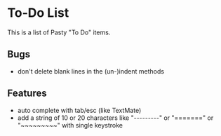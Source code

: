 To-Do List
==========

This is a list of Pasty "To Do" items.

Bugs
----

* don't delete blank lines in the (un-)indent methods


Features
--------

* auto complete with tab/esc (like TextMate)
* add a string of 10 or 20 characters like "---------" or "=======" or "~~~~~~~~~" with single keystroke

